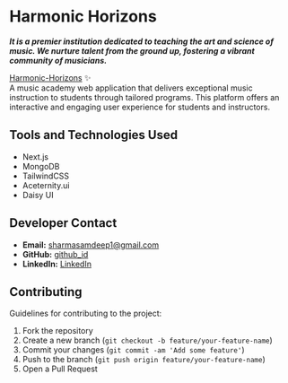 # Harmonic Horizons
***It is a premier institution dedicated to teaching the art and science of music. We nurture talent from the ground up, fostering a vibrant community of musicians.***

[Harmonic-Horizons](https://harmonic-horizons.vercel.app/) ✨  
A music academy web application that delivers exceptional music instruction to students through tailored programs. This platform offers an interactive and engaging user experience for students and instructors.

## Tools and Technologies Used
- Next.js
- MongoDB
- TailwindCSS
- Aceternity.ui
- Daisy UI

## Developer Contact
- **Email:** sharmasamdeep1@gmail.com
- **GitHub:** [github_id](https://github.com/SamdeepSharma)
- **LinkedIn:** [LinkedIn](https://www.linkedin.com/in/samdeep-sharma-20894b283/)

## Contributing
Guidelines for contributing to the project:
1. Fork the repository
2. Create a new branch (`git checkout -b feature/your-feature-name`)
3. Commit your changes (`git commit -am 'Add some feature'`)
4. Push to the branch (`git push origin feature/your-feature-name`)
5. Open a Pull Request

